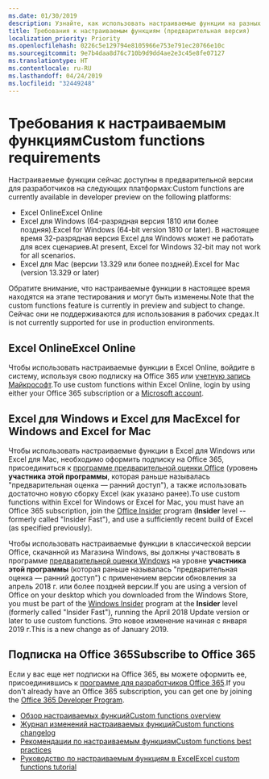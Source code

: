 ```yaml
---
ms.date: 01/30/2019
description: Узнайте, как использовать настраиваемые функции на разных платформах.
title: Требования к настраиваемым функциям (предварительная версия)
localization_priority: Priority
ms.openlocfilehash: 0226c5e129794e8105966e753e791ec20766e10c
ms.sourcegitcommit: 9e7b4daa8d76c710b9d9dd4ae2e3c45e8fe07127
ms.translationtype: HT
ms.contentlocale: ru-RU
ms.lasthandoff: 04/24/2019
ms.locfileid: "32449248"
---
```

# <a name="custom-functions-requirements"></a><span data-ttu-id="2e1a0-103">Требования к настраиваемым функциям</span><span class="sxs-lookup"><span data-stu-id="2e1a0-103">Custom functions requirements</span></span>

<span data-ttu-id="2e1a0-104">Настраиваемые функции сейчас доступны в предварительной версии для разработчиков на следующих платформах:</span><span class="sxs-lookup"><span data-stu-id="2e1a0-104">Custom functions are currently available in developer preview on the following platforms:</span></span>

- <span data-ttu-id="2e1a0-105">Excel Online</span><span class="sxs-lookup"><span data-stu-id="2e1a0-105">Excel Online</span></span>
- <span data-ttu-id="2e1a0-106">Excel для Windows (64-разрядная версия 1810 или более поздняя).</span><span class="sxs-lookup"><span data-stu-id="2e1a0-106">Excel for Windows (64-bit version 1810 or later).</span></span> <span data-ttu-id="2e1a0-107">В настоящее время 32-разрядная версия Excel для Windows может не работать для всех сценариев.</span><span class="sxs-lookup"><span data-stu-id="2e1a0-107">At present, Excel for Windows 32-bit may not work for all scenarios.</span></span> 
- <span data-ttu-id="2e1a0-108">Excel для Mac (версии 13.329 или более поздней).</span><span class="sxs-lookup"><span data-stu-id="2e1a0-108">Excel for Mac (version 13.329 or later)</span></span>

<span data-ttu-id="2e1a0-109">Обратите внимание, что настраиваемые функции в настоящее время находятся на этапе тестирования и могут быть изменены.</span><span class="sxs-lookup"><span data-stu-id="2e1a0-109">Note that the custom functions feature is currently in preview and subject to change.</span></span> <span data-ttu-id="2e1a0-110">Сейчас они не поддерживаются для использования в рабочих средах.</span><span class="sxs-lookup"><span data-stu-id="2e1a0-110">It is not currently supported for use in production environments.</span></span>

## <a name="excel-online"></a><span data-ttu-id="2e1a0-111">Excel Online</span><span class="sxs-lookup"><span data-stu-id="2e1a0-111">Excel Online</span></span>
<span data-ttu-id="2e1a0-112">Чтобы использовать настраиваемые функции в Excel Online, войдите в систему, используя свою подписку на Office 365 или [учетную запись Майкрософт](https://account.microsoft.com/account).</span><span class="sxs-lookup"><span data-stu-id="2e1a0-112">To use custom functions within Excel Online, login by using either your Office 365 subscription or a [Microsoft account](https://account.microsoft.com/account).</span></span> 

## <a name="excel-for-windows-and-excel-for-mac"></a><span data-ttu-id="2e1a0-113">Excel для Windows и Excel для Mac</span><span class="sxs-lookup"><span data-stu-id="2e1a0-113">Excel for Windows and Excel for Mac</span></span>
<span data-ttu-id="2e1a0-114">Чтобы использовать настраиваемые функции в Excel для Windows или Excel для Mac, необходимо оформить подписку на Office 365, присоединиться к [программе предварительной оценки Office](https://products.office.com/office-insider) (уровень **участника этой программы**, которая раньше называлась "предварительная оценка — ранний доступ"), а также использовать достаточно новую сборку Excel (как указано ранее).</span><span class="sxs-lookup"><span data-stu-id="2e1a0-114">To use custom functions within Excel for Windows or Excel for Mac, you must have an Office 365 subscription, join the [Office Insider](https://products.office.com/office-insider) program (**Insider** level -- formerly called "Insider Fast"), and use a sufficiently recent build of Excel (as specified previously).</span></span>

<span data-ttu-id="2e1a0-115">Чтобы использовать настраиваемые функции в классической версии Office, скачанной из Магазина Windows, вы должны участвовать в программе [предварительной оценки Windows](https://insider.windows.com/) на уровне **участника этой программы** (которая раньше называлась "предварительная оценка — ранний доступ") с применением версии обновления за апрель 2018 г. или более поздней версии.</span><span class="sxs-lookup"><span data-stu-id="2e1a0-115">If you are using a version of Office on your desktop which you downloaded from the Windows Store, you must be part of the [Windows Insider](https://insider.windows.com/) program at the **Insider** level (formerly called "Insider Fast"), running the April 2018 Update version or later to use custom functions.</span></span> <span data-ttu-id="2e1a0-116">Это новое изменение начиная с января 2019 г.</span><span class="sxs-lookup"><span data-stu-id="2e1a0-116">This is a new change as of January 2019.</span></span>

## <a name="subscribe-to-office-365"></a><span data-ttu-id="2e1a0-117">Подписка на Office 365</span><span class="sxs-lookup"><span data-stu-id="2e1a0-117">Subscribe to Office 365</span></span>
<span data-ttu-id="2e1a0-118">Если у вас еще нет подписки на Office 365, вы можете оформить ее, присоединившись к [программе для разработчиков Office 365](https://developer.microsoft.com/ru-RU/office/dev-program).</span><span class="sxs-lookup"><span data-stu-id="2e1a0-118">If you don't already have an Office 365 subscription, you can get one by joining the [Office 365 Developer Program](https://developer.microsoft.com/ru-RU/office/dev-program).</span></span>


* [<span data-ttu-id="2e1a0-119">Обзор настраиваемых функций</span><span class="sxs-lookup"><span data-stu-id="2e1a0-119">Custom functions overview</span></span>](custom-functions-overview.md)
* [<span data-ttu-id="2e1a0-120">Журнал изменений настраиваемых функций</span><span class="sxs-lookup"><span data-stu-id="2e1a0-120">Custom functions changelog</span></span>](custom-functions-changelog.md)
* [<span data-ttu-id="2e1a0-121">Рекомендации по настраиваемым функциям</span><span class="sxs-lookup"><span data-stu-id="2e1a0-121">Custom functions best practices</span></span>](custom-functions-best-practices.md)
* [<span data-ttu-id="2e1a0-122">Руководство по настраиваемым функциям в Excel</span><span class="sxs-lookup"><span data-stu-id="2e1a0-122">Excel custom functions tutorial</span></span>](../tutorials/excel-tutorial-create-custom-functions.md)
